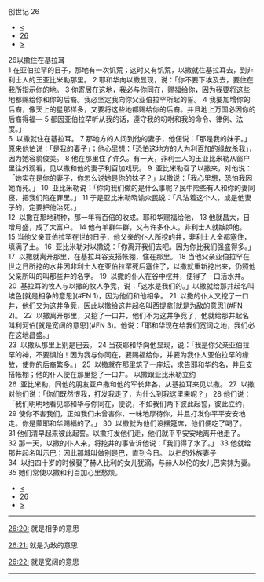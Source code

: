 ﻿





 创世记 26




* [<](bible/GEN25.md)
* [26](bible/GEN.md)
* [>](bible/GEN27.md)



 
26以撒住在基拉耳  
1 在亚伯拉罕的日子，那地有一次饥荒；这时又有饥荒，以撒就往基拉耳去，到非利士人的王亚比米勒那里。 
2 耶和华向以撒显现，说：「你不要下埃及去，要住在我所指示你的地。 
3 你寄居在这地，我必与你同在，赐福给你，因为我要将这些地都赐给你和你的后裔。我必坚定我向你父亚伯拉罕所起的誓。 
4 我要加增你的后裔，像天上的星那样多，又要将这些地都赐给你的后裔。并且地上万国必因你的后裔得福— 
5 都因亚伯拉罕听从我的话，遵守我的吩咐和我的命令、律例、法度。」  
6  以撒就住在基拉耳。 
7 那地方的人问到他的妻子，他便说：「那是我的妹子。」原来他怕说：「是我的妻子」；他心里想：「恐怕这地方的人为利百加的缘故杀我」，因为她容貌俊美。 
8 他在那里住了许久。有一天，非利士人的王亚比米勒从窗户里往外观看，见以撒和他的妻子利百加戏玩。 
9  亚比米勒召了以撒来，对他说：「她实在是你的妻子，你怎么说她是你的妹子？」以撒说：「我心里想，恐怕我因她而死。」 
10  亚比米勒说：「你向我们做的是什么事呢？民中险些有人和你的妻同寝，把我们陷在罪里。」 
11 于是亚比米勒晓谕众民说：「凡沾着这个人，或是他妻子的，定要把他治死。」  
12  以撒在那地耕种，那一年有百倍的收成。耶和华赐福给他， 
13 他就昌大，日增月盛，成了大富户。 
14 他有羊群牛群，又有许多仆人，非利士人就嫉妒他。 
15 当他父亲亚伯拉罕在世的日子，他父亲的仆人所挖的井，非利士人全都塞住，填满了土。 
16  亚比米勒对以撒说：「你离开我们去吧。因为你比我们强盛得多。」  
17  以撒就离开那里，在基拉耳谷支搭帐棚，住在那里。 
18 当他父亲亚伯拉罕在世之日所挖的水井因非利士人在亚伯拉罕死后塞住了，以撒就重新挖出来，仍照他父亲所叫的叫那些井的名字。 
19  以撒的仆人在谷中挖井，便得了一口活水井。 
20  基拉耳的牧人与以撒的牧人争竞，说：「这水是我们的。」以撒就给那井起名叫埃色[就是相争的意思](#FN
1)，因为他们和他相争。 
21  以撒的仆人又挖了一口井，他们又为这井争竞，因此以撒给这井起名叫西提拿[就是为敌的意思](#FN
2)。 
22  以撒离开那里，又挖了一口井，他们不为这井争竞了，他就给那井起名叫利河伯[就是宽阔的意思](#FN
3)。他说：「耶和华现在给我们宽阔之地，我们必在这地昌盛。」  
23  以撒从那里上别是巴去。 
24 当夜耶和华向他显现，说：「我是你父亲亚伯拉罕的神，不要惧怕！因为我与你同在，要赐福给你，并要为我仆人亚伯拉罕的缘故，使你的后裔繁多。」 
25  以撒就在那里筑了一座坛，求告耶和华的名，并且支搭帐棚；他的仆人便在那里挖了一口井。 以撒跟亚比米勒立约  
26  亚比米勒，同他的朋友亚户撒和他的军长非各，从基拉耳来见以撒。 
27  以撒对他们说：「你们既然恨我，打发我走了，为什么到我这里来呢？」 
28 他们说：「我们明明地看见耶和华与你同在，便说，不如我们两下彼此起誓，彼此立约， 
29 使你不害我们，正如我们未曾害你，一味地厚待你，并且打发你平平安安地走。你是蒙耶和华赐福的了。」 
30  以撒就为他们设摆筵席，他们便吃了喝了。 
31 他们清早起来彼此起誓。以撒打发他们走，他们就平平安安地离开他走了。 
32 那一天，以撒的仆人来，将挖井的事告诉他说：「我们得了水了。」 
33 他就给那井起名叫示巴；因此那城叫做别是巴，直到今日。 以扫的外族妻子  
34  以扫四十岁的时候娶了赫人比利的女儿犹滴，与赫人以伦的女儿巴实抹为妻。 
35 她们常使以撒和利百加心里愁烦。 
* [<](bible/GEN25.md)
* [26](bible/GEN.md)
* [>](bible/GEN27.md)





---


[26:20:](#V20)
就是相争的意思


[26:21:](#V21)
就是为敌的意思


[26:22:](#V22)
就是宽阔的意思




---









